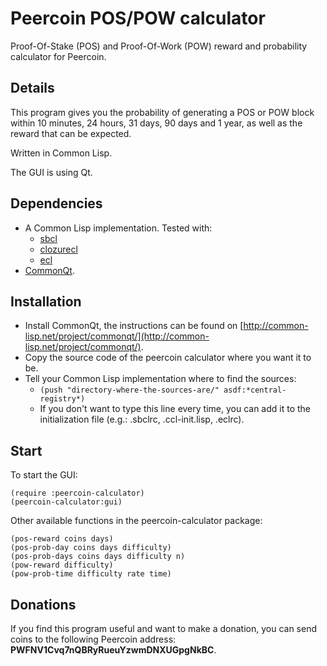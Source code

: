 Peercoin POS/POW calculator
===========================

Proof-Of-Stake (POS) and Proof-Of-Work (POW) reward and probability calculator for Peercoin.

## Details

This program gives you the probability of generating a POS or POW block within 10 minutes, 24 hours, 31 days, 90 days and 1 year, as well as the reward that can be expected.

Written in Common Lisp.

The GUI is using Qt.

## Dependencies

* A Common Lisp implementation. Tested with:
  * [sbcl](http://www.sbcl.org/)
  * [clozurecl](http://ccl.clozure.com/)
  * [ecl](http://ecls.sourceforge.net/)
* [CommonQt](http://common-lisp.net/project/commonqt/).

## Installation

* Install CommonQt, the instructions can be found on [http://common-lisp.net/project/commonqt/](http://common-lisp.net/project/commonqt/).
* Copy the source code of the peercoin calculator where you want it to be.
* Tell your Common Lisp implementation where to find the sources:
  * ```(push "directory-where-the-sources-are/" asdf:*central-registry*)```
  * If you don't want to type this line every time, you can add it to the initialization file (e.g.: .sbclrc, .ccl-init.lisp, .eclrc).

## Start

To start the GUI:

    (require :peercoin-calculator)
    (peercoin-calculator:gui)

Other available functions in the peercoin-calculator package:

    (pos-reward coins days)
    (pos-prob-day coins days difficulty)
    (pos-prob-days coins days difficulty n)
    (pow-reward difficulty)
    (pow-prob-time difficulty rate time)

## Donations

If you find this program useful and want to make a donation, you can send coins to the following Peercoin address: **PWFNV1Cvq7nQBRyRueuYzwmDNXUGpgNkBC**.
